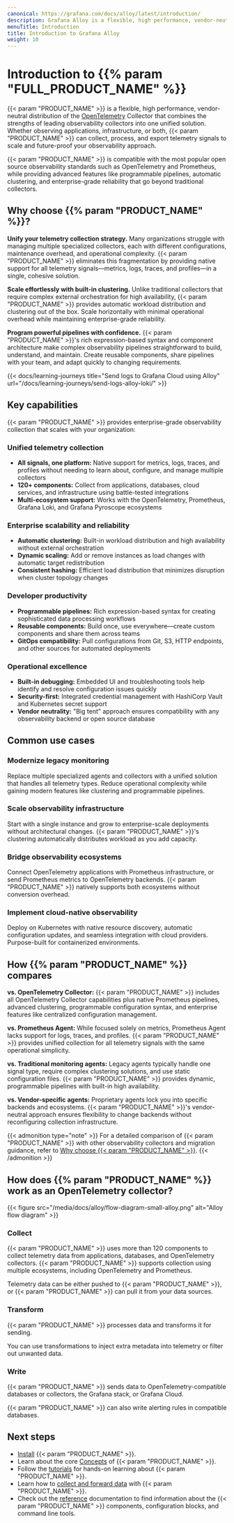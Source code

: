 ```yaml
---
canonical: https://grafana.com/docs/alloy/latest/introduction/
description: Grafana Alloy is a flexible, high performance, vendor-neutral distribution of the OTel Collector
menuTitle: Introduction
title: Introduction to Grafana Alloy
weight: 10
---
```


# Introduction to {{% param "FULL_PRODUCT_NAME" %}}

{{< param "PRODUCT_NAME" >}} is a flexible, high performance, vendor-neutral distribution of the [OpenTelemetry][] Collector that combines the strengths of leading observability collectors into one unified solution.
Whether observing applications, infrastructure, or both, {{< param "PRODUCT_NAME" >}} can collect, process, and export telemetry signals to scale and future-proof your observability approach.

{{< param "PRODUCT_NAME" >}} is compatible with the most popular open source observability standards such as OpenTelemetry and Prometheus, while providing advanced features like programmable pipelines, automatic clustering, and enterprise-grade reliability that go beyond traditional collectors.

## Why choose {{% param "PRODUCT_NAME" %}}?

**Unify your telemetry collection strategy.** Many organizations struggle with managing multiple specialized collectors, each with different configurations, maintenance overhead, and operational complexity.
{{< param "PRODUCT_NAME" >}} eliminates this fragmentation by providing native support for all telemetry signals—metrics, logs, traces, and profiles—in a single, cohesive solution.

**Scale effortlessly with built-in clustering.** Unlike traditional collectors that require complex external orchestration for high availability, {{< param "PRODUCT_NAME" >}} provides automatic workload distribution and clustering out of the box.
Scale horizontally with minimal operational overhead while maintaining enterprise-grade reliability.

**Program powerful pipelines with confidence.** {{< param "PRODUCT_NAME" >}}'s rich expression-based syntax and component architecture make complex observability pipelines straightforward to build, understand, and maintain.
Create reusable components, share pipelines with your team, and adapt quickly to changing requirements.

{{< docs/learning-journeys title="Send logs to Grafana Cloud using Alloy" url="/docs/learning-journeys/send-logs-alloy-loki/" >}}

## Key capabilities

{{< param "PRODUCT_NAME" >}} provides enterprise-grade observability collection that scales with your organization:

### Unified telemetry collection

* **All signals, one platform:** Native support for metrics, logs, traces, and profiles without needing to learn about, configure, and manage multiple collectors
* **120+ components:** Collect from applications, databases, cloud services, and infrastructure using battle-tested integrations
* **Multi-ecosystem support:** Works with the OpenTelemetry, Prometheus, Grafana Loki, and Grafana Pyroscope ecosystems

### Enterprise scalability and reliability

* **Automatic clustering:** Built-in workload distribution and high availability without external orchestration
* **Dynamic scaling:** Add or remove instances as load changes with automatic target redistribution
* **Consistent hashing:** Efficient load distribution that minimizes disruption when cluster topology changes

### Developer productivity

* **Programmable pipelines:** Rich expression-based syntax for creating sophisticated data processing workflows
* **Reusable components:** Build once, use everywhere—create custom components and share them across teams
* **GitOps compatibility:** Pull configurations from Git, S3, HTTP endpoints, and other sources for automated deployments

### Operational excellence

* **Built-in debugging:** Embedded UI and troubleshooting tools help identify and resolve configuration issues quickly
* **Security-first:** Integrated credential management with HashiCorp Vault and Kubernetes secret support
* **Vendor neutrality:** "Big tent" approach ensures compatibility with any observability backend or open source database

## Common use cases

### Modernize legacy monitoring

Replace multiple specialized agents and collectors with a unified solution that handles all telemetry types. Reduce operational complexity while gaining modern features like clustering and programmable pipelines.

### Scale observability infrastructure

Start with a single instance and grow to enterprise-scale deployments without architectural changes. {{< param "PRODUCT_NAME" >}}'s clustering automatically distributes workload as you add capacity.

### Bridge observability ecosystems

Connect OpenTelemetry applications with Prometheus infrastructure, or send Prometheus metrics to OpenTelemetry backends. {{< param "PRODUCT_NAME" >}} natively supports both ecosystems without conversion overhead.

### Implement cloud-native observability

Deploy on Kubernetes with native resource discovery, automatic configuration updates, and seamless integration with cloud providers. Purpose-built for containerized environments.

## How {{% param "PRODUCT_NAME" %}} compares

**vs. OpenTelemetry Collector:** {{< param "PRODUCT_NAME" >}} includes all OpenTelemetry Collector capabilities plus native Prometheus pipelines, advanced clustering, programmable configuration syntax, and enterprise features like centralized configuration management.

**vs. Prometheus Agent:** While focused solely on metrics, Prometheus Agent lacks support for logs, traces, and profiles.
{{< param "PRODUCT_NAME" >}} provides unified collection for all telemetry signals with the same operational simplicity.

**vs. Traditional monitoring agents:** Legacy agents typically handle one signal type, require complex clustering solutions, and use static configuration files.
{{< param "PRODUCT_NAME" >}} provides dynamic, programmable pipelines with built-in high availability.

**vs. Vendor-specific agents:** Proprietary agents lock you into specific backends and ecosystems. {{< param "PRODUCT_NAME" >}}'s vendor-neutral approach ensures flexibility to change backends without reconfiguring collection infrastructure.

{{< admonition type="note" >}}
For a detailed comparison of {{< param "PRODUCT_NAME" >}} with other observability collectors and migration guidance, refer to [Why choose {{< param "PRODUCT_NAME" >}}](why-choose-alloy/).
{{< /admonition >}}

## How does {{% param "PRODUCT_NAME" %}} work as an OpenTelemetry collector?

{{< figure src="/media/docs/alloy/flow-diagram-small-alloy.png" alt="Alloy flow diagram" >}}

### Collect

{{< param "PRODUCT_NAME" >}} uses more than 120 components to collect telemetry data from applications, databases, and OpenTelemetry collectors.
{{< param "PRODUCT_NAME" >}} supports collection using multiple ecosystems, including OpenTelemetry and Prometheus.

Telemetry data can be either pushed to {{< param "PRODUCT_NAME" >}}, or {{< param "PRODUCT_NAME" >}} can pull it from your data sources.

### Transform

{{< param "PRODUCT_NAME" >}} processes data and transforms it for sending.

You can use transformations to inject extra metadata into telemetry or filter out unwanted data.

### Write

{{< param "PRODUCT_NAME" >}} sends data to OpenTelemetry-compatible databases or collectors, the Grafana stack, or Grafana Cloud.

{{< param "PRODUCT_NAME" >}} can also write alerting rules in compatible databases.

## Next steps

* [Install][] {{< param "PRODUCT_NAME" >}}.
* Learn about the core [Concepts][] of {{< param "PRODUCT_NAME" >}}.
* Follow the [tutorials][] for hands-on learning about {{< param "PRODUCT_NAME" >}}.
* Learn how to [collect and forward data][Collect] with {{< param "PRODUCT_NAME" >}}.
* Check out the [reference][] documentation to find information about the {{< param "PRODUCT_NAME" >}} components, configuration blocks, and command line tools.

[OpenTelemetry]: https://opentelemetry.io/ecosystem/distributions/
[Install]: ../set-up/install/
[Concepts]: ../get-started/
[Collect]: ../collect/
[tutorials]: ../tutorials/
[reference]: ../reference/
